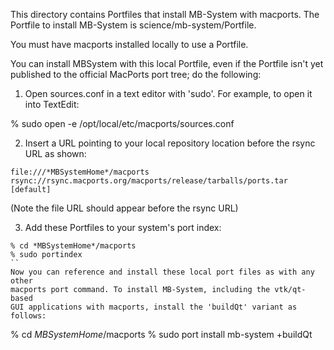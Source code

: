 This directory contains Portfiles that install MB-System with macports.
The Portfile to install MB-System is science/mb-system/Portfile.

You must have macports installed locally to use a Portfile.

You can install MBSystem with this local Portfile, even if the Portfile
isn't yet published to the official MacPorts port tree; do the following:

1. Open sources.conf in a text editor with 'sudo'.
For example, to open it into TextEdit:

% sudo open -e /opt/local/etc/macports/sources.conf

2. Insert a URL pointing to your local repository location before the rsync
URL as shown:
```
file:///*MBSystemHome*/macports
rsync://rsync.macports.org/macports/release/tarballs/ports.tar [default]
```
(Note the file URL should appear before the rsync URL)

3. Add these Portfiles to your system's port index:
```
% cd *MBSystemHome*/macports
% sudo portindex
``
Now you can reference and install these local port files as with any other
macports port command. To install MB-System, including the vtk/qt-based
GUI applications with macports, install the 'buildQt' variant as follows:

```
% cd *MBSystemHome*/macports
% sudo port install mb-system +buildQt
```
